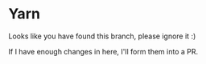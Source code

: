 # Yarn

Looks like you have found this branch, please ignore it :)

If I have enough changes in here, I'll form them into a PR.
